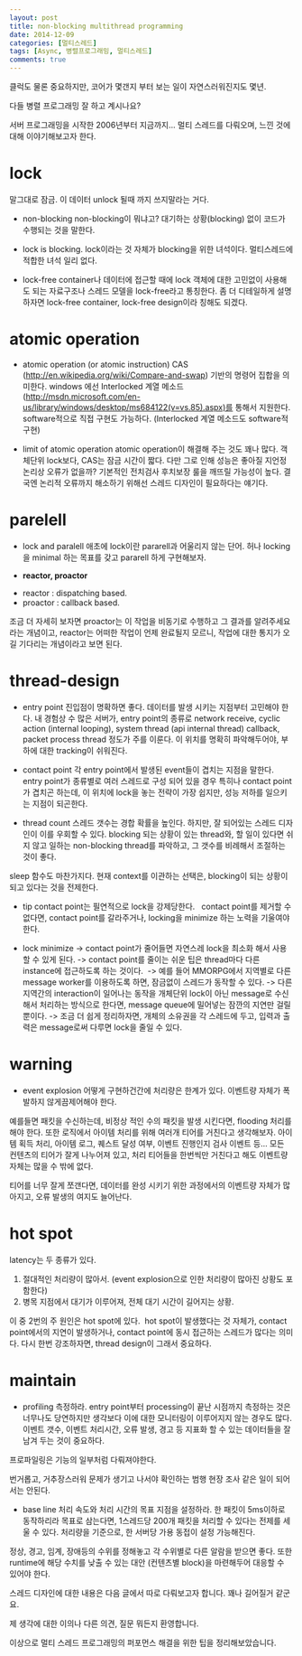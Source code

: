 ```yaml
---
layout: post
title: non-blocking multithread programming
date: 2014-12-09
categories: [멀티스레드]
tags: [Async, 병렬프로그래밍, 멀티스레드]
comments: true
---
```


클럭도 물론 중요하지만, 코어가 몇갠지 부터 보는 일이 자연스러워진지도 몇년.

다들 병렬 프로그래밍 잘 하고 계시나요?

서버 프로그래밍을 시작한 2006년부터 지금까지... 멀티 스레드를 다뤄오며, 느낀 것에 대해 이야기해보고자 한다.

# lock
말그대로 잠금. 이 데이터 unlock 될때 까지 쓰지말라는 거다.

- non-blocking
non-blocking이 뭐냐고? 대기하는 상황(blocking) 없이 코드가 수행되는 것을 말한다.

- lock is blocking.
lock이라는 것 자체가 blocking을 위한 녀석이다. 멀티스레드에 적합한 녀석 일리 없다.

- lock-free
container나 데이터에 접근할 때에 lock 객체에 대한 고민없이 사용해도 되는 자료구조나 스레드 모델을 lock-free라고 통칭한다.
좀 더 디테일하게 설명하자면 lock-free container, lock-free design이라 칭해도 되겠다.


# atomic operation
- atomic operation (or atomic instruction)
CAS (http://en.wikipedia.org/wiki/Compare-and-swap) 기반의 명령어 집합을 의미한다.
windows 에선 Interlocked 계열 메소드(http://msdn.microsoft.com/en-us/library/windows/desktop/ms684122(v=vs.85).aspx)를 통해서 지원한다. software적으로 직접 구현도 가능하다. (Interlocked 계열 메소드도 software적 구현)

- limit of atomic operation
atomic operation이 해결해 주는 것도 꽤나 많다. 객체단위 lock보다, CAS는 잠금 시간이 짧다.
다만 그로 인해 성능은 좋아질 지언정 논리상 오류가 없을까? 기본적인 전치검사 후치보장 룰을 깨뜨릴 가능성이 높다.
결국엔 논리적 오류까지 해소하기 위해선 스레드 디자인이 필요하다는 얘기다.

# parelell
- lock and paralell
애초에 lock이란 pararell과 어울리지 않는 단어.
허나 locking을 minimal 하는 목표를 갖고 pararell 하게 구현해보자.

- **reactor, proactor**

* reactor : dispatching based.
* proactor : callback based.

조금 더 자세히 보자면 proactor는 이 작업을 비동기로 수행하고 그 결과를 알려주세요라는 개념이고, reactor는 어떠한 작업이 언제 완료될지 모르니, 작업에 대한 통지가 오길 기다리는 개념이라고 보면 된다.

# thread-design
- entry point
진입점이 명확하면 좋다. 데이터를 발생 시키는 지점부터 고민해야 한다.
내 경험상 수 많은 서버가, entry point의 종류로 network receive, cyclic action (internal looping), system thread (api internal thread) callback, packet process thread 정도가 주를 이룬다.
이 위치를 명확히 파악해두어야, 부하에 대한 tracking이 쉬워진다.

- contact point
각 entry point에서 발생된 event들이 겹치는 지점을 말한다. entry point가 종류별로 여러 스레드로 구성 되어 있을 경우 특히나 contact point가 겹치곤 하는데, 이 위치에 lock을 놓는 전략이 가장 쉽지만, 성능 저하를 일으키는 지점이 되곤한다.

- thread count
스레드 갯수는 경합 확률을 높인다. 하지만, 잘 되어있는 스레드 디자인이 이를 우회할 수 있다.
blocking 되는 상황이 있는 thread와, 할 일이 있다면 쉬지 않고 일하는 non-blocking thread를 파악하고, 그 갯수를 비례해서 조절하는 것이 좋다.

sleep 함수도 마찬가지다. 현재 context를 이관하는 선택은, blocking이 되는 상황이 되고 있다는 것을 전제한다.

- tip
contact point는 필연적으로 lock을 강제당한다.  
contact point를 제거할 수 없다면, contact point를 갈라주거나, locking을 minimize 하는 노력을 기울여야 한다.

- lock minimize
-> contact point가 줄어들면 자연스레 lock을 최소화 해서 사용할 수 있게 된다.
-> contact point를 줄이는 쉬운 팁은 thread마다 다른 instance에 접근하도록 하는 것이다. 
-> 예를 들어 MMORPG에서 지역별로 다른 message worker를 이용하도록 하면, 잠금없이 스레드가 동작할 수 있다.
-> 다른 지역간의 interaction이 일어나는 동작을 개체단위 lock이 아닌 message로 수신해서 처리하는 방식으로 한다면, message queue에 밀어넣는 잠깐의 지연만 걸릴 뿐이다.
-> 조금 더 쉽게 정리하자면, 개체의 소유권을 각 스레드에 두고, 입력과 출력은 message로써 다루면 lock을 줄일 수 있다.


# warning
- event explosion
어떻게 구현하건간에 처리량은 한계가 있다.
이벤트량 자체가 폭발하지 않게끔제어해야 한다.

예를들면 패킷을 수신하는데, 비정상 적인 수의 패킷을 발생 시킨다면, flooding 처리를 해야 한다.
또한 로직에서 아이템 처리를 위해 여러개 티어를 거친다고 생각해보자. 아이템 획득 처리, 아이템 로그, 퀘스트 달성 여부, 이벤트 진행인지 검사 이벤트 등... 모든 컨텐츠의 티어가 잘게 나누어져 있고, 처리 티어들을 한번씩만 거친다고 해도 이벤트량 자체는 많을 수 밖에 없다.

티어를 너무 잘게 쪼갠다면, 데이터를 완성 시키기 위한 과정에서의 이벤트량 자체가 많아지고, 오류 발생의 여지도 늘어난다.


# hot spot
latency는 두 종류가 있다.
1. 절대적인 처리량이 많아서. (event explosion으로 인한 처리량이 많아진 상황도 포함한다)
2. 병목 지점에서 대기가 이루어져, 전체 대기 시간이 길어지는 상황.

이 중 2번의 주 원인은 hot spot에 있다. 
hot spot이 발생했다는 것 자체가, contact point에서의 지연이 발생하거나, contact point에 동시 접근하는 스레드가 많다는 의미다.
다시 한번 강조하자면, thread design이 그래서 중요하다.

# maintain
* profiling
측정하라. entry point부터 processing이 끝난 시점까지 측정하는 것은 너무나도 당연하지만 생각보다 이에 대한 모니터링이 이루어지지 않는 경우도 많다.
이벤트 갯수, 이벤트 처리시간, 오류 발생, 경고 등 지표화 할 수 있는 데이터들을 잘 남겨 두는 것이 중요하다.

프로파일링은 기능의 일부처럼 다뤄져야한다. 

번거롭고, 거추장스러워 문제가 생기고 나서야 확인하는 범행 현장 조사 같은 일이 되어서는 안된다.

* base line
처리 속도와 처리 시간의 목표 지점을 설정하라. 한 패킷이 5ms이하로 동작하리라 목표로 삼는다면, 1스레드당 200개 패킷을 처리할 수 있다는 전제를 세울 수 있다.
처리량을 기준으로, 한 서버당 가용 동접이 설정 가능해진다.

정상, 경고, 임계, 장애등의 수위를 정해놓고 각 수위별로 다른 알람을 받으면 좋다.
또한 runtime에 해당 수치를 낮출 수 있는 대안 (컨텐츠별 block)을 마련해두어 대응할 수 있어야 한다.



스레드 디자인에 대한 내용은 다음 글에서 따로 다뤄보고자 합니다. 꽤나 길어질거 같군요.

제 생각에 대한 이의나 다른 의견, 질문 뭐든지 환영합니다.

이상으로 멀티 스레드 프로그래밍의 퍼포먼스 해결을 위한 팁을 정리해보았습니다.